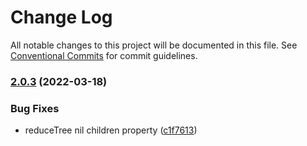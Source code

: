 # Change Log

All notable changes to this project will be documented in this file. See [Conventional Commits](https://conventionalcommits.org) for commit guidelines.

### [2.0.3](https://github.com/allex/route-utils/compare/2.0.2...2.0.3) (2022-03-18)


### Bug Fixes

* reduceTree nil children property ([c1f7613](https://github.com/allex/route-utils/commit/c1f7613ef96dfb7b8085df316e0877d32ae7d696))
